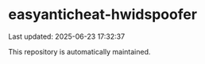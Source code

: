 # easyanticheat-hwidspoofer

Last updated: 2025-06-23 17:32:37

This repository is automatically maintained.
